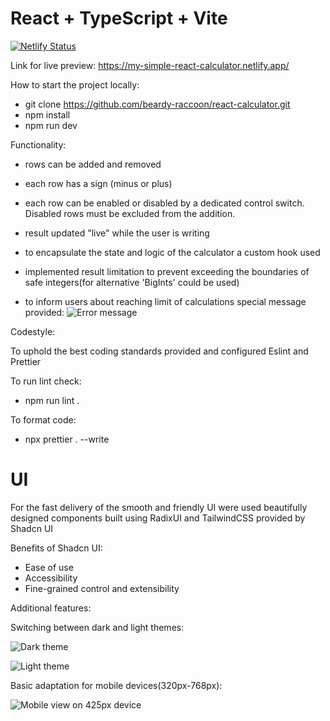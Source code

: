 # React + TypeScript + Vite

[![Netlify Status](https://api.netlify.com/api/v1/badges/c3051ef8-9877-4bc4-8908-e5fa28a2a8c7/deploy-status)](https://app.netlify.com/sites/my-simple-react-calculator/deploys)

Link for live preview: https://my-simple-react-calculator.netlify.app/

How to start the project locally:

- git clone https://github.com/beardy-raccoon/react-calculator.git
- npm install
- npm run dev

Functionality:
- rows can be added and removed
- each row has a sign (minus or plus)
- each row can be enabled or disabled by a dedicated control switch. Disabled rows must be excluded from the addition.
- result updated "live" while the user is writing

- to encapsulate the state and logic of the calculator a custom hook used
- implemented result limitation to prevent exceeding the boundaries of safe integers(for alternative 'BigInts' could be used)
- to inform users about reaching limit of calculations special message provided:
![Error message](https://imgur.com/pbpA130)

Codestyle:

To uphold the best coding standards provided and configured Eslint and Prettier

To run lint check:
- npm run lint .  

To format code:
- npx prettier . --write

# UI

For the fast delivery of the smooth and friendly UI were used beautifully designed components built using RadixUI and TailwindCSS provided by Shadcn UI

Benefits of Shadcn UI:
- Ease of use
- Accessibility
- Fine-grained control and extensibility

Additional features:

Switching between dark and light themes:

![Dark theme](https://imgur.com/SyVMJvE)

![Light theme](https://imgur.com/Zn08XFq)

Basic adaptation for mobile devices(320px-768px):

![Mobile view on 425px device](https://imgur.com/gOdpDJF)

